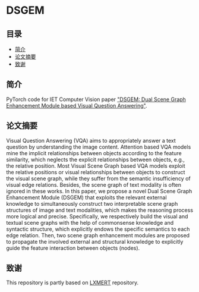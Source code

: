 # DSGEM


## 目录
- [简介](#简介)
- [论文摘要](#论文摘要)
- [致谢](#致谢)

## 简介
PyTorch code for IET Computer Vision paper ["DSGEM: Dual Scene Graph Enhancement Module based Visual Question Answering"](https://ietresearch.onlinelibrary.wiley.com/doi/10.1049/cvi2.12186).

## 论文摘要
Visual Question Answering (VQA) aims to appropriately answer a text question by understanding the image content. 
Attention based VQA models mine the implicit relationships between objects according to the feature similarity, which neglects the explicit relationships between objects, e.g., the relative position. 
Most Visual Scene Graph based VQA models exploit the relative positions or visual relationships between objects to construct the visual scene graph, while they suffer from the semantic insufficiency of visual edge relations. 
Besides, the scene graph of text modality is often ignored in these works. 
In this paper, we propose a novel Dual Scene Graph Enhancement Module (DSGEM) that exploits the relevant external knowledge to simultaneously construct two interpretable scene graph structures of image and text modalities, which makes the reasoning process more logical and precise. Specifically, we respectively build the visual and textual scene graphs 
with the help of commonsense knowledge and  syntactic structure, which explicitly endows the specific semantics to each edge relation. 
Then, two scene graph enhancement modules are proposed to propagate the involved external and structural knowledge to explicitly guide the feature interaction between objects (nodes). 

## 致谢
This repository is partly based on [LXMERT](https://github.com/airsplay/lxmert#google-drive) repository.


